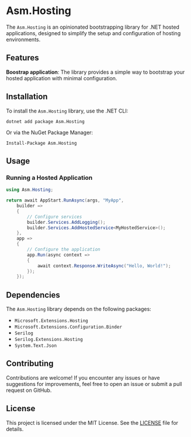 # Asm.Hosting

The `Asm.Hosting` is an opinionated bootstrapping library for .NET hosted applications, designed to simplify the setup and configuration of hosting environments.

## Features

**Boostrap application**: The library provides a simple way to bootstrap your hosted application with minimal configuration.


## Installation

To install the `Asm.Hosting` library, use the .NET CLI:

`dotnet add package Asm.Hosting`

Or via the NuGet Package Manager:

`Install-Package Asm.Hosting`

## Usage

### Running a Hosted Application

```csharp
using Asm.Hosting;

return await AppStart.RunAsync(args, "MyApp", 
    builder =>
    {
        // Configure services
        builder.Services.AddLogging();
        builder.Services.AddHostedService<MyHostedService>();
    },
    app =>
    {
        // Configure the application
        app.Run(async context =>
        {
            await context.Response.WriteAsync("Hello, World!");
        });
    });
```

## Dependencies

The `Asm.Hosting` library depends on the following packages:

- `Microsoft.Extensions.Hosting`
- `Microsoft.Extensions.Configuration.Binder`
- `Serilog`
- `Serilog.Extensions.Hosting`
- `System.Text.Json`

## Contributing

Contributions are welcome! If you encounter any issues or have suggestions for improvements, feel free to open an issue or submit a pull request on GitHub.

## License

This project is licensed under the MIT License. See the [LICENSE](LICENSE) file for details.